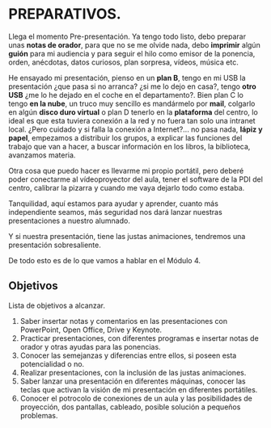 # PREPARATIVOS.

Llega el momento Pre-presentación. Ya tengo todo listo, debo preparar unas **notas de orador**, para que no se me olvide nada, debo **imprimir** algún **guión** para mi audiencia y para seguir el hilo como emisor de la ponencia, orden, anécdotas, datos curiosos, plan sorpresa, vídeos, música etc.

He ensayado mi presentación, pienso en un **plan B**, tengo en mi USB la presentación ¿que pasa si no arranca? ¿si me lo dejo en casa?, tengo **otro USB** ¿me lo he dejado en el coche en el departamento?. Bien plan C lo tengo **en la nube**, un truco muy sencillo es mandármelo por **mail**, colgarlo en algún **disco duro virtual** o plan D tenerlo en la **plataforma** del centro, lo ideal es que esta tuviera conexión a la red y no fuera tan solo una intranet local. ¿Pero cuidado y si falla la conexión a Internet?... no pasa nada, **lápiz y papel**, empezamos a distribuir los grupos, a explicar las funciones del trabajo que van a hacer, a buscar información en los libros, la biblioteca, avanzamos materia.

Otra cosa que puedo hacer es llevarme mi propio portátil, pero deberé poder conectarme al vídeoproyector del aula, tener el software de la PDI del centro, calibrar la pizarra y cuando me vaya dejarlo todo como estaba.

Tanquilidad, aquí estamos para ayudar y aprender, cuanto más independiente seamos, más seguridad nos dará lanzar nuestras presentaciones a nuestro alumnado.

Y si nuestra presentación, tiene las justas animaciones, tendremos una presentación sobresaliente.

De todo esto es de lo que vamos a hablar en el Módulo 4.

## Objetivos

Lista de objetivos a alcanzar.

1.  Saber insertar notas y comentarios en las presentaciones con PowerPoint, Open Office, Drive y Keynote. 
2.  Practicar presentaciones, con diferentes programas e insertar notas de orador y otras ayudas para las ponencias.
3.  Conocer las semejanzas y diferencias entre ellos, si poseen esta potencialidad o no.
4.  Realizar presentaciones, con la inclusión de las justas animaciones.
5.  Saber lanzar una presentación en diferentes máquinas, conocer las teclas que activan la visión de mi presentación en diferentes portátiles.
6.  Conocer el potrocolo de conexiones de un aula y las posibilidades de proyección, dos pantallas, cableado, posible solución a pequeños problemas.

